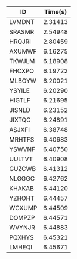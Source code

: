 |ID|Time(s)|
|-|-|
|LVMDNT|2.31413|
|SRASMR|2.54948|
|HRQJRI|2.80459|
|AXUMWF|6.16275|
|TKWJLM|6.18908|
|FHCXPO|6.19722|
|MLBOYW|6.20021|
|YSYILE|6.20290|
|HIGTLF|6.21695|
|JISNLD|6.23152|
|JIXTQC|6.24891|
|ASJXFI|6.38748|
|MRHTFS|6.40683|
|YSWVNF|6.40750|
|UULTVT|6.40908|
|GUZCWB|6.41312|
|NLGGGC|6.42762|
|KHAKAB|6.44120|
|YZHOHT|6.44457|
|WCXUMP|6.44509|
|DOMPZP|6.44571|
|WVYNJR|6.44883|
|PQXHYS|6.45321|
|LMHEQI|6.45671|
